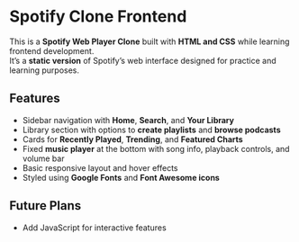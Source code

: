 # Spotify Clone Frontend

This is a **Spotify Web Player Clone** built with **HTML and CSS** while learning frontend development.  
It’s a **static version** of Spotify’s web interface designed for practice and learning purposes.  

## Features

- Sidebar navigation with **Home**, **Search**, and **Your Library**
- Library section with options to **create playlists** and **browse podcasts**
- Cards for **Recently Played**, **Trending**, and **Featured Charts**
- Fixed **music player** at the bottom with song info, playback controls, and volume bar
- Basic responsive layout and hover effects
- Styled using **Google Fonts** and **Font Awesome icons**

## Future Plans
- Add JavaScript for interactive features

